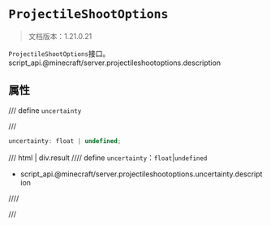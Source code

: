 # `ProjectileShootOptions`

> 文档版本：1.21.0.21

`ProjectileShootOptions`接口。script_api.@minecraft/server.projectileshootoptions.description

## 属性

/// define
`uncertainty`


///

```js
uncertainty: float | undefined;
```

/// html | div.result
//// define
`uncertainty`：`float`|`undefined`

- script_api.@minecraft/server.projectileshootoptions.uncertainty.description


////

///

